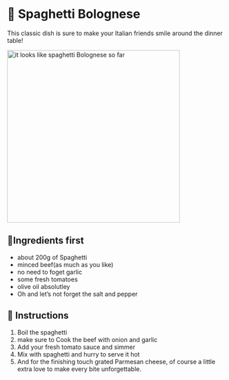 <!DOCTYPE html>
<html lang="en">
<head>
    <meta charset="UTF-8">
    <title>ITALIAN SPAGHETTI</title>
    </head>
<body>
    <h1>🍝 Spaghetti Bolognese</h1>
<p>This classic dish is sure to make your Italian friends smile around the dinner table!</p>
<img src="https://i.pinimg.com/736x/2d/7c/29/2d7c298ae481682df330428951c857e5.jpg" alt="it looks like spaghetti Bolognese so far" width="400">
<h2>📝Ingredients first</h2>
<ul>
    <li>about 200g of Spaghetti</li>
    <li>minced beef(as much as you like)</li>
    <li>no need to foget garlic</li>
    <li>some fresh tomatoes</li>
    <li>olive oil absolutley</li>
    <li>Oh and let’s not forget the salt and pepper</li>
</ul>
<h2>📌 Instructions</h2>
<ol>
    <li>Boil the spaghetti</li>
    <li>make sure to Cook the beef with onion and garlic</li>
    <li>Add your fresh tomato sauce and simmer</li>
    <li>Mix with spaghetti and hurry to serve it hot</li>
    <li>And for the finishing touch grated Parmesan cheese, of course a little extra love to make every bite unforgettable.</li>
</ol>
</body>
</html>
